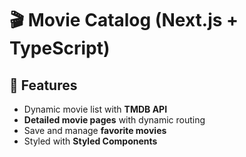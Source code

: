 # 🎬 Movie Catalog (Next.js + TypeScript)

## 🚀 Features
- Dynamic movie list with **TMDB API**
- **Detailed movie pages** with dynamic routing
- Save and manage **favorite movies**
- Styled with **Styled Components**
